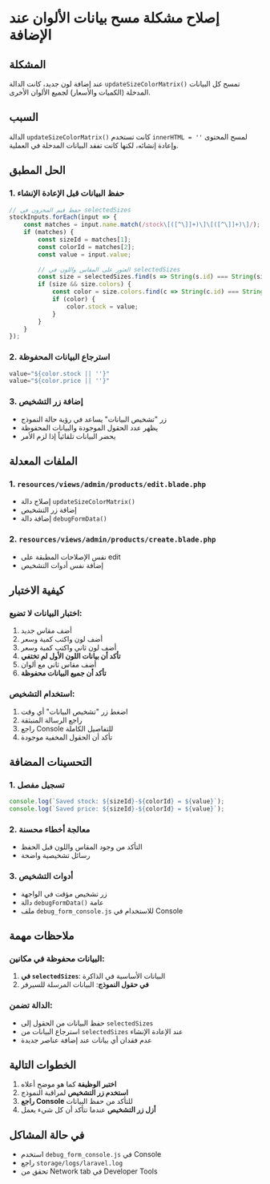 # إصلاح مشكلة مسح بيانات الألوان عند الإضافة

## المشكلة
عند إضافة لون جديد، كانت الدالة `updateSizeColorMatrix()` تمسح كل البيانات المدخلة (الكميات والأسعار) لجميع الألوان الأخرى.

## السبب
الدالة `updateSizeColorMatrix()` كانت تستخدم `innerHTML = ''` لمسح المحتوى وإعادة إنشائه، لكنها كانت تفقد البيانات المدخلة في العملية.

## الحل المطبق

### 1. **حفظ البيانات قبل الإعادة الإنشاء**
```javascript
// حفظ قيم المخزون في selectedSizes
stockInputs.forEach(input => {
    const matches = input.name.match(/stock\[([^\]]+)\]\[([^\]]+)\]/);
    if (matches) {
        const sizeId = matches[1];
        const colorId = matches[2];
        const value = input.value;
        
        // العثور على المقاس واللون في selectedSizes
        const size = selectedSizes.find(s => String(s.id) === String(sizeId));
        if (size && size.colors) {
            const color = size.colors.find(c => String(c.id) === String(colorId));
            if (color) {
                color.stock = value;
            }
        }
    }
});
```

### 2. **استرجاع البيانات المحفوظة**
```javascript
value="${color.stock || ''}"
value="${color.price || ''}"
```

### 3. **إضافة زر التشخيص**
- زر "تشخيص البيانات" يساعد في رؤية حالة النموذج
- يظهر عدد الحقول الموجودة والبيانات المحفوظة
- يحضر البيانات تلقائياً إذا لزم الأمر

## الملفات المعدلة

### 1. `resources/views/admin/products/edit.blade.php`
- إصلاح دالة `updateSizeColorMatrix()`
- إضافة زر التشخيص
- إضافة دالة `debugFormData()`

### 2. `resources/views/admin/products/create.blade.php`
- نفس الإصلاحات المطبقة على edit
- إضافة نفس أدوات التشخيص

## كيفية الاختبار

### اختبار البيانات لا تضيع:
1. أضف مقاس جديد
2. أضف لون واكتب كمية وسعر
3. أضف لون ثاني واكتب كمية وسعر  
4. **تأكد أن بيانات اللون الأول لم تختفي**
5. أضف مقاس ثاني مع ألوان
6. **تأكد أن جميع البيانات محفوظة**

### استخدام التشخيص:
1. اضغط زر "تشخيص البيانات" أي وقت
2. راجع الرسالة المنبثقة
3. راجع Console للتفاصيل الكاملة
4. تأكد أن الحقول المخفية موجودة

## التحسينات المضافة

### 1. **تسجيل مفصل**
```javascript
console.log(`Saved stock: ${sizeId}-${colorId} = ${value}`);
console.log(`Saved price: ${sizeId}-${colorId} = ${value}`);
```

### 2. **معالجة أخطاء محسنة**
- التأكد من وجود المقاس واللون قبل الحفظ
- رسائل تشخيصية واضحة

### 3. **أدوات التشخيص**
- زر تشخيص مؤقت في الواجهة
- دالة `debugFormData()` عامة
- ملف `debug_form_console.js` للاستخدام في Console

## ملاحظات مهمة

### البيانات محفوظة في مكانين:
1. **في `selectedSizes`**: البيانات الأساسية في الذاكرة
2. **في حقول النموذج**: البيانات المرسلة للسيرفر

### الدالة تضمن:
- حفظ البيانات من الحقول إلى `selectedSizes`
- استرجاع البيانات من `selectedSizes` عند الإعادة الإنشاء
- عدم فقدان أي بيانات عند إضافة عناصر جديدة

## الخطوات التالية
1. **اختبر الوظيفة** كما هو موضح أعلاه
2. **استخدم زر التشخيص** لمراقبة النموذج
3. **راجع Console** للتأكد من حفظ البيانات
4. **أزل زر التشخيص** عندما تتأكد أن كل شيء يعمل

## في حالة المشاكل
- استخدم `debug_form_console.js` في Console
- راجع `storage/logs/laravel.log`
- تحقق من Network tab في Developer Tools
